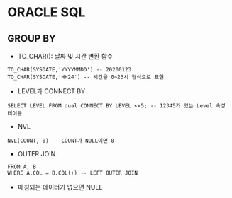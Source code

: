 # ORACLE SQL

## GROUP BY
* TO_CHAR(): 날짜 및 시간 변환 함수
```
TO_CHAR(SYSDATE,'YYYYMMDD') -- 20200123
TO_CHAR(SYSDATE,'HH24') -- 시간을 0~23시 형식으로 표현
```
* LEVEL과 CONNECT BY
```
SELECT LEVEL FROM dual CONNECT BY LEVEL <=5; -- 12345가 있는 Level 속성 테이블
```
* NVL
```
NVL(COUNT, 0) -- COUNT가 NULL이면 0
```
* OUTER JOIN
```
FROM A, B
WHERE A.COL = B.COL(+) -- LEFT OUTER JOIN
```
  * 매칭되는 데이터가 없으면 NULL